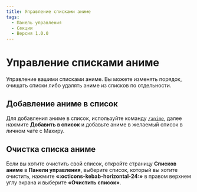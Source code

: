 ```yaml
---
title: Управление списками аниме
tags:
  - Панель управления
  - Секции
  - Версия 1.0.0
---
```


# Управление списками аниме

Управление вашими списками аниме. Вы можете изменять порядок, очищать списки либо удалять аниме из списков по отдельности.

## Добавление аниме в список

Для добавления аниме в список, используйте команду [`/anime`](../../../commands/commands-list/common/anime.md), далее нажмите **Добавить в список** и добавьте аниме в желаемый список в личном чате с Махиру.

## Очистка списка аниме

Если вы хотите очистить свой список, откройте страницу **Списков аниме** в **Панели управления**, выберите список, который вы хотите очистить, нажмите **«:octicons-kebab-horizontal-24:»** в правом верхнем углу экрана и выберите **«Очистить список»**.
